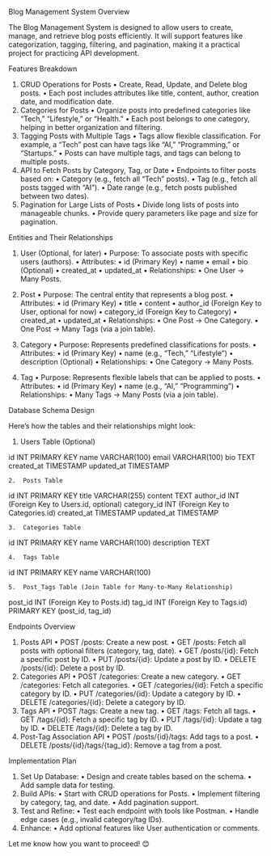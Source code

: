 Blog Management System Overview

The Blog Management System is designed to allow users to create, manage, and retrieve blog posts efficiently. It will support features like categorization, tagging, filtering, and pagination, making it a practical project for practicing API development.

Features Breakdown
1.	CRUD Operations for Posts
•	Create, Read, Update, and Delete blog posts.
•	Each post includes attributes like title, content, author, creation date, and modification date.
2.	Categories for Posts
•	Organize posts into predefined categories like “Tech,” “Lifestyle,” or “Health.”
•	Each post belongs to one category, helping in better organization and filtering.
3.	Tagging Posts with Multiple Tags
•	Tags allow flexible classification. For example, a “Tech” post can have tags like “AI,” “Programming,” or “Startups.”
•	Posts can have multiple tags, and tags can belong to multiple posts.
4.	API to Fetch Posts by Category, Tag, or Date
•	Endpoints to filter posts based on:
•	Category (e.g., fetch all “Tech” posts).
•	Tag (e.g., fetch all posts tagged with “AI”).
•	Date range (e.g., fetch posts published between two dates).
5.	Pagination for Large Lists of Posts
•	Divide long lists of posts into manageable chunks.
•	Provide query parameters like page and size for pagination.

Entities and Their Relationships

1. User (Optional, for later)
   •	Purpose: To associate posts with specific users (authors).
   •	Attributes:
   •	id (Primary Key)
   •	name
   •	email
   •	bio (Optional)
   •	created_at
   •	updated_at
   •	Relationships:
   •	One User → Many Posts.

2. Post
   •	Purpose: The central entity that represents a blog post.
   •	Attributes:
   •	id (Primary Key)
   •	title
   •	content
   •	author_id (Foreign Key to User, optional for now)
   •	category_id (Foreign Key to Category)
   •	created_at
   •	updated_at
   •	Relationships:
   •	One Post → One Category.
   •	One Post → Many Tags (via a join table).

3. Category
   •	Purpose: Represents predefined classifications for posts.
   •	Attributes:
   •	id (Primary Key)
   •	name (e.g., “Tech,” “Lifestyle”)
   •	description (Optional)
   •	Relationships:
   •	One Category → Many Posts.

4. Tag
   •	Purpose: Represents flexible labels that can be applied to posts.
   •	Attributes:
   •	id (Primary Key)
   •	name (e.g., “AI,” “Programming”)
   •	Relationships:
   •	Many Tags → Many Posts (via a join table).

Database Schema Design

Here’s how the tables and their relationships might look:
1.	Users Table (Optional)

id          INT PRIMARY KEY
name        VARCHAR(100)
email       VARCHAR(100)
bio         TEXT
created_at  TIMESTAMP
updated_at  TIMESTAMP


	2.	Posts Table

id          INT PRIMARY KEY
title       VARCHAR(255)
content     TEXT
author_id   INT (Foreign Key to Users.id, optional)
category_id INT (Foreign Key to Categories.id)
created_at  TIMESTAMP
updated_at  TIMESTAMP


	3.	Categories Table

id          INT PRIMARY KEY
name        VARCHAR(100)
description TEXT


	4.	Tags Table

id          INT PRIMARY KEY
name        VARCHAR(100)


	5.	Post_Tags Table (Join Table for Many-to-Many Relationship)

post_id     INT (Foreign Key to Posts.id)
tag_id      INT (Foreign Key to Tags.id)
PRIMARY KEY (post_id, tag_id)

Endpoints Overview
1.	Posts API
•	POST /posts: Create a new post.
•	GET /posts: Fetch all posts with optional filters (category, tag, date).
•	GET /posts/{id}: Fetch a specific post by ID.
•	PUT /posts/{id}: Update a post by ID.
•	DELETE /posts/{id}: Delete a post by ID.
2.	Categories API
•	POST /categories: Create a new category.
•	GET /categories: Fetch all categories.
•	GET /categories/{id}: Fetch a specific category by ID.
•	PUT /categories/{id}: Update a category by ID.
•	DELETE /categories/{id}: Delete a category by ID.
3.	Tags API
•	POST /tags: Create a new tag.
•	GET /tags: Fetch all tags.
•	GET /tags/{id}: Fetch a specific tag by ID.
•	PUT /tags/{id}: Update a tag by ID.
•	DELETE /tags/{id}: Delete a tag by ID.
4.	Post-Tag Association API
•	POST /posts/{id}/tags: Add tags to a post.
•	DELETE /posts/{id}/tags/{tag_id}: Remove a tag from a post.

Implementation Plan
1.	Set Up Database:
•	Design and create tables based on the schema.
•	Add sample data for testing.
2.	Build APIs:
•	Start with CRUD operations for Posts.
•	Implement filtering by category, tag, and date.
•	Add pagination support.
3.	Test and Refine:
•	Test each endpoint with tools like Postman.
•	Handle edge cases (e.g., invalid category/tag IDs).
4.	Enhance:
•	Add optional features like User authentication or comments.

Let me know how you want to proceed! 😊